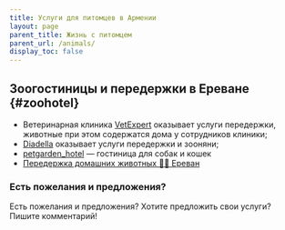 ```yaml
---
title: Услуги для питомцев в Армении
layout: page
parent_title: Жизнь с питомцем
parent_url: /animals/
display_toc: false
---
```


## Зоогостиницы и передержки в Ереване {#zoohotel}

- Ветеринарная клиника [VetExpert](vetclinics.md#vetexpert) оказывает услуги передержки, животные при этом содержатся дома у сотрудников клиники;
- [Diadella](grooming.md#diadella) оказывает услуги передержки и зооняни;
- <i class="fa-brands fa-instagram"></i> [petgarden_hotel](https://www.instagram.com/petgarden_hotel/) — гостиница для собак и кошек
- <i class="fa-brands fa-telegram"></i> [Передержка домашних животных 🐶😸 Ереван](https://t.me/+LatyeXYS5LM5MGQy)

### Есть пожелания и предложения?

Есть пожелания и предложения? Хотите предложить свои услуги? Пишите комментарий!
